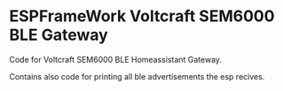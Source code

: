 # ESPFrameWork Voltcraft SEM6000 BLE Gateway
Code for Voltcraft SEM6000 BLE Homeassistant Gateway.


Contains also code for printing all ble advertisements the esp recives.
